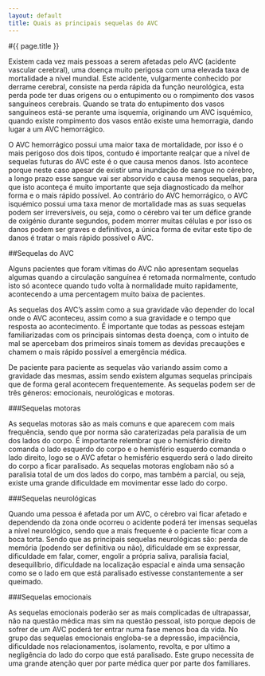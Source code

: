 ```yaml
---
layout: default
title: Quais as principais sequelas do AVC
---
```


#{{ page.title }}

Existem cada vez mais pessoas a serem afetadas pelo AVC (acidente vascular cerebral), uma doença muito perigosa com uma elevada taxa de mortalidade a nível mundial. Este acidente, vulgarmente conhecido por derrame cerebral, consiste na perda rápida da função neurológica, esta perda pode ter duas origens ou o entupimento ou o rompimento dos vasos sanguíneos cerebrais. Quando se trata do entupimento dos vasos sanguíneos está-se perante uma isquemia, originando um AVC isquémico, quando existe rompimento dos vasos então existe uma hemorragia, dando lugar a um AVC hemorrágico.

O AVC hemorrágico possui uma maior taxa de mortalidade, por isso é o mais perigoso dos dois tipos, contudo é importante realçar que a nível de sequelas futuras do AVC este é o que causa menos danos. Isto acontece porque neste caso apesar de existir uma inundação de sangue no cérebro, a longo prazo esse sangue vai ser absorvido e causa menos sequelas, para que isto aconteça é muito importante que seja diagnosticado da melhor forma e o mais rápido possível. Ao contrário do AVC hemorrágico, o AVC isquémico possui uma taxa menor de mortalidade mas as suas sequelas podem ser irreversíveis, ou seja, como o cérebro vai ter um défice grande de oxigénio durante segundos, podem morrer muitas células e por isso os danos podem ser graves e definitivos, a única forma de evitar este tipo de danos é tratar o mais rápido possível o AVC.

##Sequelas do AVC

Alguns pacientes que foram vítimas do AVC não apresentam sequelas algumas quando a circulação sanguínea é retomada normalmente, contudo isto só acontece quando tudo volta à normalidade muito rapidamente, acontecendo a uma percentagem muito baixa de pacientes.

As sequelas dos AVC’s assim como a sua gravidade vão depender do local onde o AVC aconteceu, assim como a sua gravidade e o tempo que resposta ao acontecimento. É importante que todas as pessoas estejam familiarizadas com os principais sintomas desta doença, com o intuito de mal se apercebam dos primeiros sinais tomem as devidas precauções e chamem o mais rápido possível a emergência médica.

De paciente para paciente as sequelas vão variando assim como a gravidade das mesmas, assim sendo existem algumas sequelas principais que de forma geral acontecem frequentemente. As sequelas podem ser de três géneros: emocionais, neurológicas e motoras.

###Sequelas motoras

As sequelas motoras são as mais comuns e que aparecem com mais frequência, sendo que por norma são caraterizadas pela paralisia de um dos lados do corpo. É importante relembrar que o hemisfério direito comanda o lado esquerdo do corpo e o hemisfério esquerdo comanda o lado direito, logo se o AVC afetar o hemisfério esquerdo será o lado direito do corpo a ficar paralisado. As sequelas motoras englobam não só a paralisia total de um dos lados do corpo, mas também a parcial, ou seja, existe uma grande dificuldade em movimentar esse lado do corpo.

###Sequelas neurológicas

Quando uma pessoa é afetada por um AVC, o cérebro vai ficar afetado e dependendo da zona onde ocorreu o acidente poderá ter imensas sequelas a nível neurológico, sendo que a mais frequente é o paciente ficar com a boca torta. Sendo que as principais sequelas neurológicas são: perda de memória (podendo ser definitiva ou não), dificuldade em se expressar, dificuldade em falar, comer, engolir a própria saliva, paralisia facial, desequilíbrio, dificuldade na localização espacial e ainda uma sensação como se o lado em que está paralisado estivesse constantemente a ser queimado.

###Sequelas emocionais

As sequelas emocionais poderão ser as mais complicadas de ultrapassar, não na questão médica mas sim na questão pessoal, isto porque depois de sofrer de um AVC poderá ter entrar numa fase menos boa da vida. No grupo das sequelas emocionais engloba-se a depressão, impaciência, dificuldade nos relacionamentos, isolamento, revolta, e por ultimo a negligência do lado do corpo que está paralisado. Este grupo necessita de uma grande atenção quer por parte médica quer por parte dos familiares.
